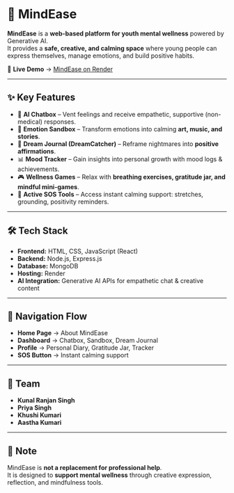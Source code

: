 # 🌿 MindEase  

**MindEase** is a **web-based platform for youth mental wellness** powered by Generative AI.  
It provides a **safe, creative, and calming space** where young people can express themselves, manage emotions, and build positive habits.  

🚀 **Live Demo** → [MindEase on Render](https://minddease-80bs.onrender.com)  

---

## ✨ Key Features  

- 💬 **AI Chatbox** – Vent feelings and receive empathetic, supportive (non-medical) responses.  
- 🎨 **Emotion Sandbox** – Transform emotions into calming **art, music, and stories**.  
- 🌙 **Dream Journal (DreamCatcher)** – Reframe nightmares into **positive affirmations**.  
- 📊 **Mood Tracker** – Gain insights into personal growth with mood logs & achievements.  
- 🎮 **Wellness Games** – Relax with **breathing exercises, gratitude jar, and mindful mini-games**.  
- 🚨 **Active SOS Tools** – Access instant calming support: stretches, grounding, positivity reminders.  

---

## 🛠️ Tech Stack  

- **Frontend:** HTML, CSS, JavaScript (React)  
- **Backend:** Node.js, Express.js  
- **Database:** MongoDB  
- **Hosting:** Render  
- **AI Integration:** Generative AI APIs for empathetic chat & creative content  

---

## 🧭 Navigation Flow  

- **Home Page** → About MindEase  
- **Dashboard** → Chatbox, Sandbox, Dream Journal  
- **Profile** → Personal Diary, Gratitude Jar, Tracker  
- **SOS Button** → Instant calming support  

---

## 👥 Team  

- **Kunal Ranjan Singh**  
- **Priya Singh**  
- **Khushi Kumari**  
- **Aastha Kumari**  

---

## 📌 Note  

MindEase is **not a replacement for professional help**.  
It is designed to **support mental wellness** through creative expression, reflection, and mindfulness tools.  
